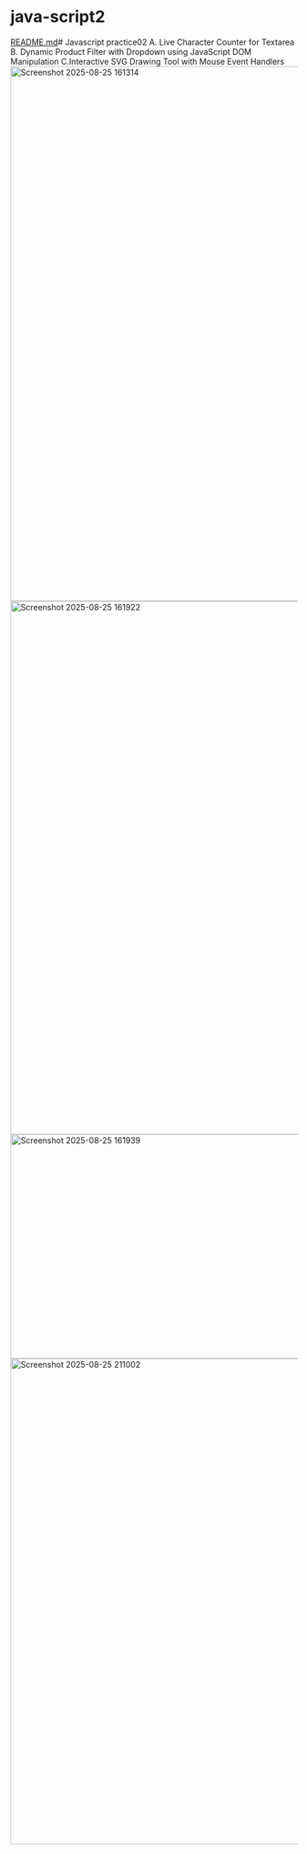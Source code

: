 # java-script2

[README.md](https://github.com/user-attachments/files/23179219/README.md)# Javascript practice02
A.   Live Character Counter for Textarea    B.  Dynamic Product Filter with Dropdown using JavaScript DOM Manipulation     C.Interactive SVG Drawing Tool with Mouse Event Handlers
<img width="1918" height="938" alt="Screenshot 2025-08-25 161314" src="https://github.com/user-attachments/assets/2500ebec-0bbd-4c19-b4e1-34493c7ae456" />
<img width="1919" height="935" alt="Screenshot 2025-08-25 161922" src="https://github.com/user-attachments/assets/db97c50f-4835-446d-95dd-2afa9bba76fa" />
<img width="1919" height="393" alt="Screenshot 2025-08-25 161939" src="https://github.com/user-attachments/assets/b5fd2560-8ef5-487f-a15e-aef65a3e7c29" />
<img width="1919" height="852" alt="Screenshot 2025-08-25 211002" src="https://github.com/user-attachments/assets/5674ac50-7240-40f5-9221-27ed25a83601" />

